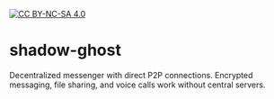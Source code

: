 [![CC BY-NC-SA 4.0][cc-by-nc-sa-shield]][cc-by-nc-sa]
# shadow-ghost
Decentralized messenger with direct P2P connections. Encrypted messaging, file sharing, and voice calls work without central servers.

[cc-by-nc-sa]: http://creativecommons.org/licenses/by-nc-sa/4.0/
[cc-by-nc-sa-image]: https://licensebuttons.net/l/by-nc-sa/4.0/88x31.png
[cc-by-nc-sa-shield]: https://img.shields.io/badge/License-CC%20BY--NC--SA%204.0-lightgrey.svg
